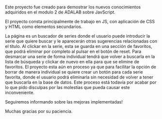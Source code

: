Este proyecto fue creado para demostrar los nuevos conocimientos adquiridos en el modulo 2 de ADALAB sobre JavScript.

El proyecto consta principalmente de trabajo en JS, con aplicación de CSS y HTML como elementos secundarios.

La página es un buscador de series donde el usuario puede introducir la serie que quiere buscar y le aparecerán otras sugerencias relacionadas con el título. Al clickar en la serie, esta se guarda en una sección de favoritos, que podrá eliminar por completo al pulsar en el botón de reset. Para desmarcar una serie de forma individual tendrá que volver a buscarla en la lista de búsqueda y clickar de nuevo en ella para que se elimine de favoritos. 
El proyecto esta aún en proceso ya que para facilitar la opción de borrar de manera individual se quiere crear un botón para cada serie favorita, donde el usuario podrá eliminarla sin necesidad de volver a tener que buscarla en la base de datos. Este proceso está todavia por acabar por lo que pido disculpas por las molestias que pueda causar este inconveniente.

Seguiremos informando sobre las mejoras implementadas!

Muchas gracias por su paciencia.